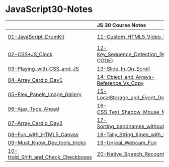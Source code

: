 # JavaScript30-Notes


|                    | JS 30 Course Notes |                    |
| :---               |:---         |          :---       |
| [01-JavaScript_DrumKit](/01-JavaScript_DrumKit/README.md)          |  [11-Custom_HTML5_Video_Player](/11-Custom_HTML5_Video_Player/README.md)       |    [21-Geolocation_based_Speedometer_and_Compass](/21-Geolocation_based_Speedometer_and_Compass/README.md)       |
| [02-CSS+JS_Clock](/02-CSS+JS_Clock/README.md)          |  [12-Key_Sequence_Detection_(KONAMI-CODE)](/12-Key_Sequence_Detection_(KONAMI-CODE)/README.md)       |    [22-Follow_along_Links](/22-Follow_along_Links/README.md)       |
| [03-Playing_with_CSS_and_JS](/03-Playing_with_CSS_and_JS/README.md)          |  [13-Slide_In_On_Scroll](/13-Slide_In_On_Scroll/README.md)       |    [23-Speech_Synthesis](/23-Speech_Synthesis/README.md)       |
| [04-Array_Cardio_Day1](/04-Array_Cardio_Day1/README.md)          |  [14-Object_and_Arrays-Reference_Vs_Copy](/14-Object_and_Arrays-Reference_Vs_Copy/README.md)       |    [24-Sticky_Nav](/24-Sticky_Nav/README.md)       |
| [05-Flex_Panels_Image_Gallery](/05-Flex_Panels_Image_Gallery/README.md)          |  [15-LocalStorage_and_Event_Delegation](/15-LocalStorage_and_Event_Delegation/README.md)       |    [25-Event_Capture_Propagation_Bubbling_and_once](/25-Event_Capture_Propagation_Bubbling_and_once/README.md)       |
| [06-Ajax_Type_Ahead](/06-Ajax_Type_Ahead/README.md)          |  [16-CSS_Text_Shadow_Mouse_Move_Effect](/16-CSS_Text_Shadow_Mouse_Move_Effect/README.md)       |    [26-Stripe_Follow_along_Dropdown](/26-Stripe_Follow_along_Dropdown/README.md)       |
| [07-Array_Cardio_Day2](/07-Array_Cardio_Day2/README.md)          |  [17-Sorting_bandnames_without_Articles](/17-Sorting_bandnames_without_Articles/README.md)       |    [27-Click_and_Drag_to_Scroll](/27-Click_and_Drag_to_Scroll/README.md)       |
| [08-Fun_with_HTML5_Canvas](/08-Fun_with_HTML5_Canvas/README.md)          |  [18-Tally_String_times_with_Reduce](/18-Tally_String_times_with_Reduce/README.md)       |    [28-Video_Speed_Controller_UI](/28-Video_Speed_Controller_UI/README.md)       |
| [09-Must_Know_Dev_tools_tricks](/09-Must_Know_Dev_tools_tricks/README.md)          |  [19-Unreal_Webcam_Fun](/19-Unreal_Webcam_Fun/README.md)       |    [29-Countdown_Clock](/29-Countdown_Clock/README.md)       |
| [10-Hold_Shift_and_Check_Checkboxes](/10-Hold_Shift_and_Check_Checkboxes/README.md)         |  [20-Native_Speech_Recognition](/20-Native_Speech_Recognition/README.md)       |    [30-Whack_a_mole_game](/30-Whack_a_mole_game/README.md)       |

